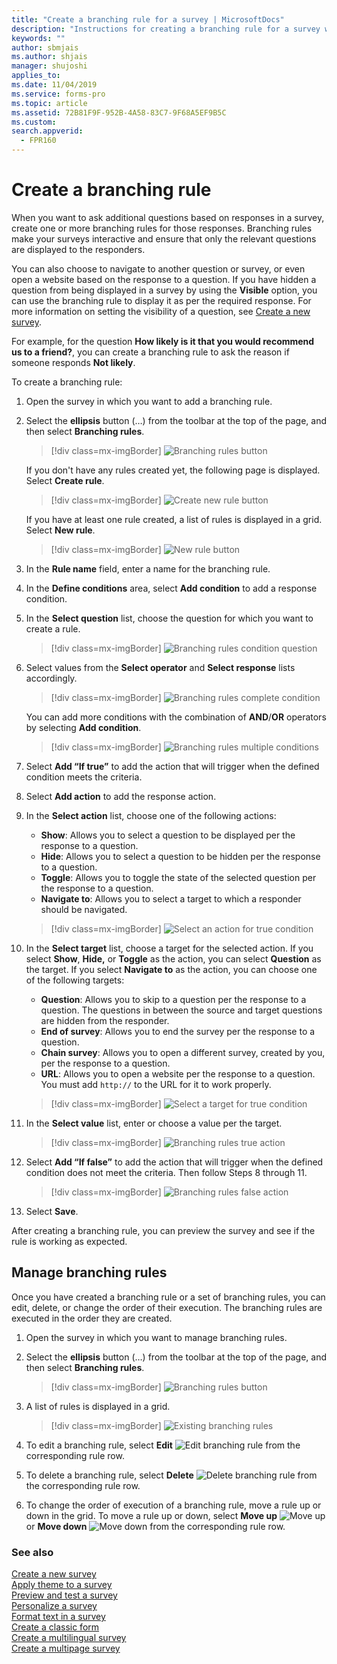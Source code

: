 ```yaml
---
title: "Create a branching rule for a survey | MicrosoftDocs"
description: "Instructions for creating a branching rule for a survey with Microsoft Forms Pro"
keywords: ""
author: sbmjais
ms.author: shjais
manager: shujoshi
applies_to: 
ms.date: 11/04/2019
ms.service: forms-pro
ms.topic: article
ms.assetid: 72B81F9F-952B-4A58-83C7-9F68A5EF9B5C
ms.custom: 
search.appverid:
  - FPR160
---
```


# Create a branching rule

When you want to ask additional questions based on responses in a survey, create one or more branching rules for those responses. Branching rules make your surveys interactive and ensure that only the relevant questions are displayed to the responders. 

You can also choose to navigate to another question or survey, or even open a website based on the response to a question. If you have hidden a question from being displayed in a survey by using the **Visible** option, you can use the branching rule to display it as per the required response. For more information on setting the visibility of a question, see [Create a new survey](create-new-survey.md).

For example, for the question **How likely is it that you would recommend us to a friend?**, you can create a branching rule to ask the reason if someone responds **Not likely**.

To create a branching rule:

1.	Open the survey in which you want to add a branching rule.

2.	Select the **ellipsis** button (…) from the toolbar at the top of the page, and then select **Branching rules**. 

    > [!div class=mx-imgBorder]
    > ![Branching rules button](media/branching-rules-button.png "Branching rules button")
    
    If you don't have any rules created yet, the following page is displayed. Select **Create rule**. 

    > [!div class=mx-imgBorder]
    > ![Create new rule button](media/create-rule-button.png "Create new rule button") 

    If you have at least one rule created, a list of rules is displayed in a grid. Select **New rule**. 
 
    > [!div class=mx-imgBorder]
    > ![New rule button](media/branch-new-rule-button.png "New rule button")

3.	In the **Rule name** field, enter a name for the branching rule.

4.	In the **Define conditions** area, select **Add condition** to add a response condition.

5.	In the **Select question** list, choose the question for which you want to create a rule.

    > [!div class=mx-imgBorder]
    > ![Branching rules condition question](media/branch-condition-question.png "Branching rules condition question")

6.	Select values from the **Select operator** and **Select response** lists accordingly.

    > [!div class=mx-imgBorder]
    > ![Branching rules complete condition](media/branch-condition.png "Branching rules complete condition")

    You can add more conditions with the combination of **AND**/**OR** operators by selecting **Add condition**.

    > [!div class=mx-imgBorder]
    > ![Branching rules multiple conditions](media/branch-multi-condition.png "Branching rules multiple conditions")

7.	Select **Add “If true”** to add the action that will trigger when the defined condition meets the criteria.

8.	Select **Add action** to add the response action.

9.	In the **Select action** list, choose one of the following actions:

    - **Show**: Allows you to select a question to be displayed per the response to a question.
    - **Hide**: Allows you to select a question to be hidden per the response to a question.
    - **Toggle**: Allows you to toggle the state of the selected question per the response to a question.
    - **Navigate to**: Allows you to select a target to which a responder should be navigated.

    > [!div class=mx-imgBorder]
    > ![Select an action for true condition](media/branch-true-select-action.png "Select an action for true condition")

10.	In the **Select target** list, choose a target for the selected action. If you select **Show**, **Hide,** or **Toggle** as the action, you can select **Question** as the target. If you select **Navigate to** as the action, you can choose one of the following targets:

    - **Question**: Allows you to skip to a question per the response to a question. The questions in between the source and target questions are hidden from the responder.
    - **End of survey**: Allows you to end the survey per the response to a question.
    - **Chain survey**: Allows you to open a different survey, created by you, per the response to a question.
    - **URL**: Allows you to open a website per the response to a question. You must add `http://` to the URL for it to work properly.

    > [!div class=mx-imgBorder]
    > ![Select a target for true condition](media/branch-true-select-target.png "Select a target for true condition")

11.	In the **Select value** list, enter or choose a value per the target.

    > [!div class=mx-imgBorder]
    > ![Branching rules true action](media/branch-true-action.png "Branching rules true action")

12.	Select **Add “If false”** to add the action that will trigger when the defined condition does not meet the criteria. Then follow Steps 8 through 11. 

    > [!div class=mx-imgBorder]
    > ![Branching rules false action](media/branch-false-action.png "Branching rules false action")

13. Select **Save**.

After creating a branching rule, you can preview the survey and see if the rule is working as expected.

## Manage branching rules

Once you have created a branching rule or a set of branching rules, you can edit, delete, or change the order of their execution. The branching rules are executed in the order they are created. 

1. Open the survey in which you want to manage branching rules.
 
2. Select the **ellipsis** button (…) from the toolbar at the top of the page, and then select **Branching rules**. 

    > [!div class=mx-imgBorder]
    > ![Branching rules button](media/branching-rules-button.png "Branching rules button")

3. A list of rules is displayed in a grid.

    > [!div class=mx-imgBorder]
    > ![Existing branching rules](media/existing-rules.png "Existing branching rules")

4. To edit a branching rule, select **Edit** ![Edit branching rule](media/edit-rule.png "Edit branching rule") from the corresponding rule row.

5. To delete a branching rule, select **Delete** ![Delete branching rule](media/delete-rule.png "Delete branching rule") from the corresponding rule row.

6. To change the order of execution of a branching rule, move a rule up or down in the grid. To move a rule up or down, select **Move up** ![Move up](media/move-up-rule.png "Move up") or **Move down** ![Move down](media/move-down-rule.png "Move down") from the corresponding rule row.

### See also

[Create a new survey](create-new-survey.md)<br>
[Apply theme to a survey](apply-theme.md)<br>
[Preview and test a survey](preview-test-survey.md)<br>
[Personalize a survey](personalize-survey.md)<br>
[Format text in a survey](survey-text-format.md)<br>
[Create a classic form](create-classic-form.md)<br>
[Create a multilingual survey](create-multilingual-survey.md)<br>
[Create a multipage survey](create-multipage-survey.md)
